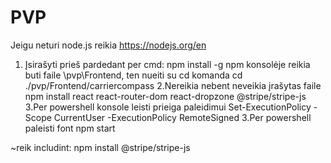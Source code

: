 # PVP

Jeigu neturi node.js reikia https://nodejs.org/en
1. Įsirašyti prieš pardedant per cmd:
npm install -g npm
konsolėje reikia buti faile \pvp\Frontend, ten nueiti su cd komanda cd ./pvp/Frontend/carriercompass
2.Nereikia nebent neveikia įrašytas faile 
npm install react react-router-dom react-dropzone @stripe/stripe-js
3.Per powershell konsole leisti prieiga paleidimui
Set-ExecutionPolicy -Scope CurrentUser -ExecutionPolicy RemoteSigned
3.Per powershell paleisti font
npm start

~reik includint: npm install @stripe/stripe-js